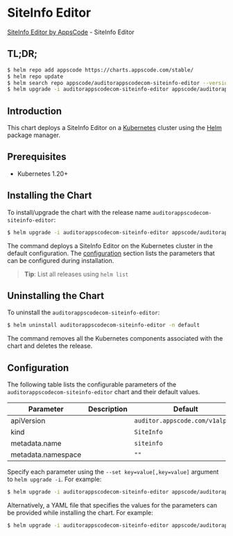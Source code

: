 # SiteInfo Editor

[SiteInfo Editor by AppsCode](https://byte.builders) - SiteInfo Editor

## TL;DR;

```bash
$ helm repo add appscode https://charts.appscode.com/stable/
$ helm repo update
$ helm search repo appscode/auditorappscodecom-siteinfo-editor --version=v0.14.0
$ helm upgrade -i auditorappscodecom-siteinfo-editor appscode/auditorappscodecom-siteinfo-editor -n default --create-namespace --version=v0.14.0
```

## Introduction

This chart deploys a SiteInfo Editor on a [Kubernetes](http://kubernetes.io) cluster using the [Helm](https://helm.sh) package manager.

## Prerequisites

- Kubernetes 1.20+

## Installing the Chart

To install/upgrade the chart with the release name `auditorappscodecom-siteinfo-editor`:

```bash
$ helm upgrade -i auditorappscodecom-siteinfo-editor appscode/auditorappscodecom-siteinfo-editor -n default --create-namespace --version=v0.14.0
```

The command deploys a SiteInfo Editor on the Kubernetes cluster in the default configuration. The [configuration](#configuration) section lists the parameters that can be configured during installation.

> **Tip**: List all releases using `helm list`

## Uninstalling the Chart

To uninstall the `auditorappscodecom-siteinfo-editor`:

```bash
$ helm uninstall auditorappscodecom-siteinfo-editor -n default
```

The command removes all the Kubernetes components associated with the chart and deletes the release.

## Configuration

The following table lists the configurable parameters of the `auditorappscodecom-siteinfo-editor` chart and their default values.

|     Parameter      | Description |                  Default                   |
|--------------------|-------------|--------------------------------------------|
| apiVersion         |             | <code>auditor.appscode.com/v1alpha1</code> |
| kind               |             | <code>SiteInfo</code>                      |
| metadata.name      |             | <code>siteinfo</code>                      |
| metadata.namespace |             | <code>""</code>                            |


Specify each parameter using the `--set key=value[,key=value]` argument to `helm upgrade -i`. For example:

```bash
$ helm upgrade -i auditorappscodecom-siteinfo-editor appscode/auditorappscodecom-siteinfo-editor -n default --create-namespace --version=v0.14.0 --set apiVersion=auditor.appscode.com/v1alpha1
```

Alternatively, a YAML file that specifies the values for the parameters can be provided while
installing the chart. For example:

```bash
$ helm upgrade -i auditorappscodecom-siteinfo-editor appscode/auditorappscodecom-siteinfo-editor -n default --create-namespace --version=v0.14.0 --values values.yaml
```
